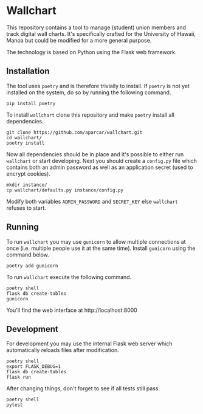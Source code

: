 # Wallchart

This repository contains a tool to manage (student) union members and track
digital wall charts. It's specifically crafted for the University of Hawaii,
Manoa but could be modified for a more general purpose.

The technology is based on Python using the Flask web framework.

## Installation

The tool uses `poetry` and is therefore trivially to install. If `poetry` is
not yet installed on the system, do so by running the following command.

	pip install poetry

To install `wallchart` clone this repository and make `poetry` install all dependencies.

	git clone https://github.com/aparcar/wallchart.git
	cd wallchart/
	poetry install

Now all dependencies should be in place and it's possible to either run
`wallchart` or start developing. Next you should create a `config.py` file
which contains both an admin password as well as an application secret (used to
encrypt cookies).

	mkdir instance/
	cp wallchart/defaults.py instance/config.py

Modify both variables `ADMIN_PASSWORD` and `SECRET_KEY` else `wallchart`
refuses to start.

## Running

To run `wallchart` you may use `gunicorn` to allow multiple connections at once
(i.e. multiple people use it at the same time). Install `gunicorn` using the
command below.

	poetry add gunicorn

To run `wallchart` execute the following command.

	poetry shell
	flask db create-tables
	gunicorn

You'll find the web interface at http://localhost:8000

## Development

For development you may use the internal Flask web server which automatically
reloads files after modification.

	poetry shell
	export FLASK_DEBUG=1
	flask db create-tables
	flask run

After changing things, don't forget to see if all tests still pass.

	poetry shell
	pytest
